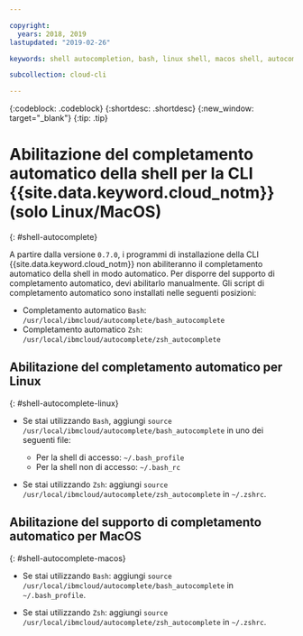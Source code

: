 ```yaml
---

copyright:
  years: 2018, 2019
lastupdated: "2019-02-26"

keywords: shell autocompletion, bash, linux shell, macos shell, autocompletion, autocompletion support, shell

subcollection: cloud-cli

---
```


{:codeblock: .codeblock} 
{:shortdesc: .shortdesc}
{:new_window: target="_blank"}
{:tip: .tip}

# Abilitazione del completamento automatico della shell per la CLI {{site.data.keyword.cloud_notm}} (solo Linux/MacOS)
{: #shell-autocomplete}

A partire dalla versione `0.7.0`, i programmi di installazione della CLI {{site.data.keyword.cloud_notm}} non abiliteranno il completamento automatico della shell in modo automatico. Per disporre del supporto di completamento automatico, devi abilitarlo manualmente. Gli script di completamento automatico sono installati nelle seguenti posizioni:

* Completamento automatico `Bash`: `/usr/local/ibmcloud/autocomplete/bash_autocomplete`
* Completamento automatico `Zsh`: `/usr/local/ibmcloud/autocomplete/zsh_autocomplete`

## Abilitazione del completamento automatico per Linux
{: #shell-autocomplete-linux}

* Se stai utilizzando `Bash`, aggiungi
`source /usr/local/ibmcloud/autocomplete/bash_autocomplete` in uno dei seguenti file:

  * Per la shell di accesso: `~/.bash_profile`
  * Per la shell non di accesso: `~/.bash_rc`
  
* Se stai utilizzando `Zsh`: aggiungi
`source /usr/local/ibmcloud/autocomplete/zsh_autocomplete` in `~/.zshrc`.

## Abilitazione del supporto di completamento automatico per MacOS
{: #shell-autocomplete-macos}

* Se stai utilizzando `Bash`: aggiungi
`source /usr/local/ibmcloud/autocomplete/bash_autocomplete` in `~/.bash_profile`.

* Se stai utilizzando `Zsh`: aggiungi
`source /usr/local/ibmcloud/autocomplete/zsh_autocomplete` in `~/.zshrc`.

